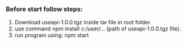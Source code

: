 
### Before start follow steps:

1. Download useapi-1.0.0.tgz inside tar file in root folder.
2. use command npm install c:/user/... (path of useapi-1.0.0.tgz file).
3. run program using: npm start
